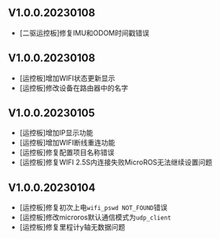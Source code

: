 ## V1.0.0.20230108

- [二驱运控板]修复IMU和ODOM时间戳错误

## V1.0.0.20230108

- [运控板]增加WIFI状态更新显示
- [运控板]修改设备在路由器中的名字


## V1.0.0.20230105

- [运控板]增加IP显示功能
- [运控板]增加WIFI断线重连功能
- [运控板]修复配置项目名称错误
- [运控板]修复WIFI 2.5S内连接失败MicroROS无法继续设置问题

## V1.0.0.20230104

- [运控板]修复初次上电`wifi_pswd NOT_FOUND`错误
- [运控板]修改microros默认通信模式为`udp_client`
- [运控板]修复里程计y轴无数据问题